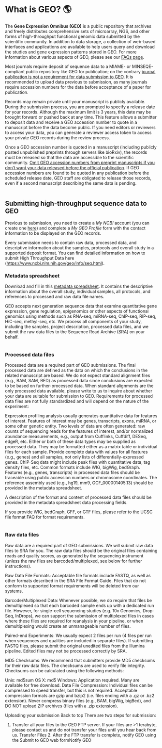 # What is GEO? :earth_americas:

The **Gene Expression Omnibus (GEO)** is a public repository that archives and freely distributes comprehensive sets of microarray, NGS, and other forms of high-throughput functional genomic data submitted by the scientific community. In addition to data storage, a collection of web-based interfaces and applications are available to help users query and download the studies and gene expression patterns stored in GEO. For more information about various aspects of GEO, please see our [FAQs page](https://www.ncbi.nlm.nih.gov/geo/info/faq.html#what).

Most journals require deposit of sequence data to a MIAME- or MINSEQE-compliant public repository like GEO for publication; on the contrary <ins>journal publication is not a requirement for data submission to GEO</ins>. It is recommended to upload data previous to submission, as many journals require accession numbers for the data before acceptance of a paper for publication. 

Records may remain private until your manuscript is publicly available. During the submission process, you are prompted to specify a release date for your records. Although the maximum limit is 3 years, this date may be brought forward or pushed back at any time. This feature allows a submitter to deposit data and receive a GEO accession number to quote in a manuscript before the data become public. If you need editors or reviewers to access your data, you can generate a reviewer access token to access your private GEO records during the review process. 

Once a GEO accession number is quoted in a manuscript (including publicly posted unpublished preprints through servers like bioRxiv), the records must be released so that the data are accessible to the scientific community. <ins>Omit GEO accession numbers from preprint manuscripts if you don’t want your data released before the official publication</ins>. If GEO accession numbers are found to be quoted in any publication before the scheduled release date, GEO staff are obligated to release those records, even if a second manuscript describing the same data is pending.  
</br>

## Submitting high-throughput sequence data to GEO
Previous to submission, you need to create a _My NCBI_ account (you can create one [here](https://www.ncbi.nlm.nih.gov/account/register/?back_url=/geo/submitter/)) and complete a _My GEO Profile_ form with the contact information to be displayed on the GEO records.

Every submission needs to contain raw data, processed data, and descriptive information about the samples, protocols and overall study in a supported deposit format. You can find detailed information on how to submit High Throughput Data here (https://www.ncbi.nlm.nih.gov/geo/info/seq.html).

### Metadata spreadsheet 
Download and fill in this [metadata spreadsheet](https://www.ncbi.nlm.nih.gov/geo/info/examples/seq_template.xlsx). It contains the descriptive information about the overall study, individual samples, all protocols, and references to processed and raw data file names.



GEO accepts next generation sequence data that examine quantitative gene expression, gene regulation, epigenomics or other aspects of functional genomics using methods such as RNA-seq, miRNA-seq, ChIP-seq, RIP-seq, HiC-seq, methyl-seq, etc. We process all components of your study, including the samples, project description, processed data files, and we submit the raw data files to the Sequence Read Archive (SRA) on your behalf.  
</br>

### Processed data files
Processed data are a required part of GEO submissions. The final processed data are defined as the data on which the conclusions in the related manuscript are based. We do not expect standard alignment files (e.g., BAM, SAM, BED) as processed data since conclusions are expected to be based on further-processed data. When standard alignments are the only processed data available, please write to us to inquire about whether your data are suitable for submission to GEO. Requirements for processed data files are not fully standardized and will depend on the nature of the experiment:

Expression profiling analysis usually generates quantitative data for features of interest. Features of interest may be genes, transcripts, exons, miRNA, or some other genetic entity. Two levels of data are often generated:
raw counts of sequencing reads for the features of interest, and/or
normalized abundance measurements, e.g., output from Cufflinks, Cuffdiff, DESeq, edgeR, etc.
Either or both of these data types may be supplied as processed data. They may be formatted either as a matrix table or individual files for each sample. Provide complete data with values for all features (e.g., genes) and all samples, not only lists of differentially-expressed genes.
ChIP-Seq data might include peak files with quantitative data, tag density files, etc. Common formats include WIG, bigWig, bedGraph.
Features (e.g., genes, transcripts) in processed data files should be traceable using public accession numbers or chromosome coordinates. The reference assembly used (e.g., hg19, mm9, GCF_000001405.13) should be provided in the metadata spreadsheet.

A description of the format and content of processed data files should be provided in the metadata spreadsheet data processing fields.

If you provide WIG, bedGraph, GFF, or GTF files, please refer to the UCSC file format FAQ for format requirements.  
</br>

### Raw data files
Raw data are a required part of GEO submissions. We will submit raw data files to SRA for you. The raw data files should be the original files containing reads and quality scores, as generated by the sequencing instrument (unless the raw files are barcoded/multiplexed, see below for further instructions).

Raw Data File Formats: Acceptable file formats include FASTQ, as well as other formats described in the SRA File Format Guide. Files that do not conform to supported format requirements will be deleted from our systems.

Barcode/Multiplexed Data: Whenever possible, we do require that files be demultiplexed so that each barcoded sample ends up with a dedicated run file. However, for single-cell sequencing studies (e.g. 10x Genomics, Drop-Seq, InDrops), we can support the submission of multiplexed files in cases where these files are required for reanalysis in your pipeline, or when demultiplexing would create an unmanageable number of files.

Paired-end Experiments: We usually expect 2 files per run (4 files per run when sequences and qualities are included in separate files). If submitting FASTQ files, please submit the original unedited files from the Illumina pipeline. Edited files may not be processed correctly by SRA.

MD5 Checksums: We recommend that submitters provide MD5 checksums for their raw data files. The checksums are used to verify file integrity. Checksums can be calculated using the following methods:

Unix: md5sum <file>
OS X: md5 <file>
Windows: Application required. Many are available for free download.
Data File Compression: Individual files can be compressed to speed transfer, but this is not required. Acceptable compression formats are gzip and bzip2 (i.e. files ending with a .gz or .bz2 extension). Never compress binary files (e.g., BAM, bigWig, bigBed), and DO NOT upload ZIP archives (files with a .zip extension).


Uploading your submission Back to top
There are two steps for submission:

1. Transfer all your files to the GEO FTP server. 
If your files are >1 terabyte, please contact us and do not transfer your files until you hear back from us. Transfer Files	2. After the FTP transfer is complete, notify GEO using the Submit to GEO web formNotify GEO

